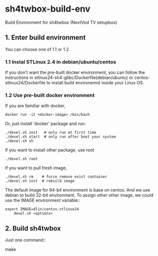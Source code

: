 # sh4twbox-build-env
Build Environment for sh4twbox (NextVod TV setupbox)

## 1. Enter build environment

You can choose one of 1.1 or 1.2.

### 1.1 Instal STLinux 2.4 in debian/ubuntu/centos

If you don't want the pre-built docker environment, you can follow the 
instructions in stlinux24-sh4-glibc/Dockerfile(debian/ubuntu) or
centos-stlinux24/Dockerfile to install build environemnt inside your
 Linux OS.

### 1.2 Use pre-built docker environment

If you are familiar with docker,

	docker run -it <docker-image> /bin/bash

Or, just install 'docker' package and run:

	./devel.sh init   # only run at first time
	./devel.sh start  # only run after boot your system
	./devel.sh sh

If you want to install other package, use root

	./devel.sh root   

If you want to pull fresh image,

	./devel.sh rm    # force remove exist container
	./devel.sh init  # rebuild image

The default image for 64-bit environment is base on centos.
And we use debian to build 32-bit environment.
To assign other other image, we could use the IMAGE environment variable::

	export IMAGE=dlin/centos-stlinux24
        devel.sh <options>

## 2. Build sh4twbox

Just one command::

  make 
